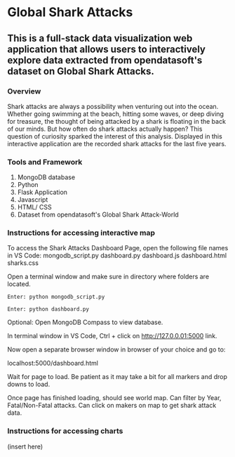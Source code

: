 # Global Shark Attacks

## This is a full-stack data visualization web application that allows users to interactively explore data extracted from opendatasoft's dataset on Global Shark Attacks. 

### Overview
Shark attacks are always a possibility when venturing out into the ocean. Whether going swimming at the beach, hitting some waves, or deep diving for treasure, the thought of being attacked by a shark is floating in the back of our minds. But how often do shark attacks actually happen? This question of curiosity sparked the interest of this analysis. Displayed in this interactive application are the recorded shark attacks for the last five years. 

### Tools and Framework
1. MongoDB database
2. Python
3. Flask Application
4. Javascript
5. HTML/ CSS
6. Dataset from opendatasoft's Global Shark Attack-World

### Instructions for accessing interactive map
To access the Shark Attacks Dashboard Page, open the following file names in VS Code:
	mongodb_script.py
	dashboard.py
	dashboard.js
	dashboard.html
	sharks.css

Open a terminal window and make sure in directory where folders are located. 	

	Enter: python mongodb_script.py
	
	Enter: python dashboard.py

Optional: Open MongoDB Compass to view database.  

In terminal window in VS Code, Ctrl + click on http://127.0.0.01:5000 link.

Now open a separate browser window in browser of your choice and go to:

localhost:5000/dashboard.html

Wait for page to load.  Be patient as it may take a bit for all markers and drop downs to load.

Once page has finished loading, should see world map.  Can filter by Year, Fatal/Non-Fatal attacks.  Can click on makers on map to get shark attack data.




### Instructions for accessing charts
(insert here)

